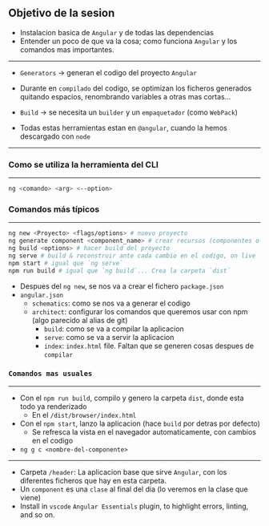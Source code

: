 ## Objetivo de la sesion
- Instalacion basica de `Angular` y de todas las dependencias
- Entender un poco de que va la cosa; como funciona `Angular` y los comandos mas importantes.

---
- `Generators` -> generan el codigo del proyecto `Angular`
- Durante en `compilado` del codigo, se optimizan los ficheros generados quitando espacios, renombrando variables a otras mas cortas...
- `Build` -> se necesita un `builder` y un `empaquetador` (como `WebPack`)

- Todas estas herramientas estan en `@angular`, cuando la hemos descargado con `node`
---

### Como se utiliza la herramienta del CLI
---
```bash
ng <comando> <arg> <--option>
```

### Comandos más típicos
---
```bash
ng new <Proyecto> <flags/options> # nuevo proyecto
ng generate component <component_name> # crear recursos (componentes o servicios, por ejemplo)
ng build <options> # hacer build del proyecto
ng serve # build & reconstruir ante cada cambio en el codigo, on live
npm start # igual que `ng serve`
npm run build # igual que `ng build`... Crea la carpeta `dist`
```

- Despues del `ng new`, se nos va a crear el fichero `package.json`
- `angular.json`
  - `schematics`: como se nos va a generar el codigo
  - `architect`: configurar los comandos que queremos usar con npm (algo parecido al alias de git)
    - `build`: como se va a compilar la aplicacion
    - `serve`: como se va a servir la aplicacion
    - `index`: `index.html` file. Faltan que se generen cosas despues de `compilar`

### `Comandos mas usuales`
---
- Con el `npm run build`, compilo y genero la carpeta `dist`, donde esta todo ya renderizado
  - En el `/dist/browser/index.html`
- Con el `npm start`, lanzo la aplicacion (hace `build` por detras por defecto)
  - Se refresca la vista en el navegador automaticamente, con cambios en el codigo
- `ng g c <nombre-del-componente>`


---
- Carpeta `/header`: La aplicacion base que sirve `Angular`, con los diferentes ficheros que hay en esta carpeta.
- Un `component` es una `clase` al final del dia (lo veremos en la clase que viene)
- Install in `vscode` `Angular Essentials` plugin, to highlight errors, linting, and so on.